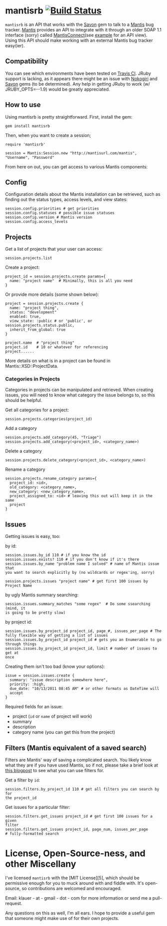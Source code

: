 mantisrb [![Build Status](http://travis-ci.org/klauern/mantisrb.png)](http://travis-ci.org/klauern/mantisrb)
========

`mantisrb` is an API that works with the [Savon][1] gem to talk to a [Mantis][2]
bug tracker.  [Mantis][2] provides an API to integrate with it through an older
SOAP 1.1 interface (sorry) called [MantisConnect][3](see [example][4] for an API view).  
Using this API should make working with an external Mantis bug tracker easy(ier).

Compatibility
-------------
You can see which environments have been tested on [Travis CI][travis].  JRuby support 
is lacking, as it appears there might be an issue with [Nokogiri][nok] and 
[Savon][sav] gems (to be determined).  Any help in getting JRuby to work (w/
JRUBY_OPTS=--1.9) would be greatly appreciated.


How to use
----------
Using mantisrb is pretty straightforward.  First, install the gem:

    gem install mantisrb

Then, when you want to create a session;

    require 'mantisrb'

    session = Mantis:Session.new "http://mantisurl.com/mantis", "Username", "Password"

From here on out, you can get access to various Mantis components:

Config
------
Configuration details about the Mantis installation can be retrieved, such
as finding out the status types, access levels, and view states:

    session.config.priorities # get priorities
    session.config.statuses # possible issue statuses
    session.config.version # Mantis version
    session.config.access_levels


Projects
--------
Get a list of projects that your user can access:

    session.projects.list

Create a project:

    project_id = session.projects.create params={
      name: "project name"  # Minimally, this is all you need
    }

Or provide more details (some shown below):

    project = session.projects.create {
      name: "project thing",
      status: "development"
      enabled: true,
      view_state: :public # or 'public', or session.projects.status.public,
      inherit_from_global: true
    }

    project.name  # "project thing"
    project.id    # 10 or whatever for referencing
    project......

More details on what is in a project can be found in Mantis::XSD::ProjectData.

### Categories in Projects
Categories in projects can be manipulated and retrieved.  When creating issues,
you will need to know what category the issue belongs to, so this should be
helpful.

Get all categories for a project:

    session.projects.categories(project_id)

Add a category

    session.projects.add_category(45, "Triage")
    session.projects.add_category(<project_id>, <category_name>)

Delete a category

    session.projects.delete_category(<project_id>, <category_name>)

Rename a category

    session.projects.rename_category params={
      project_id: <id>,
      old_category: <category_name>,
      new_category: <new_category_name>,
      project_assigned_to: <id> # leaving this out will keep it in the same
      project
    }

Issues
------
Getting issues is easy, too:

by id:

    session.issues.by_id 110 # if you know the id
    session.issues.exists? 110 # if you don't know if it's there
    session.issues.by_name "problem name I solved" # name of Mantis issue that
    you want to search explicitly by (no wildcards or regex'ing, sorry)

    session.projects.issues "project name" # get first 100 issues by Project Name

by ugly Mantis summary searching:

    session.issues.summary_matches "some regex"  # Do some ssearching (mind, it
    is going to be pretty slow)

by project id:

    session.issues.by_project_id project_id, page_#, issues_per_page # The
    fully flexible way of getting a list of issues
    session.issues.by_project_id project_id # gets you an Enumerable to go
    through things
    session.issues.by_project_id project_id, limit # number of issues to get at
    once

Creating them isn't too bad (know your options):

    issue = session.issues.create {
      summary: "issue description somewhere here",
      priority: :high,
      due_date: "10/13/2011 08:45 AM" # or other formats as DateTime will
      accept
    }

Required fields for an issue:
  - project (`id` or `name` of project will work)
  - summary
  - description
  - category name (you can get this from the project)
    



Filters (Mantis equivalent of a saved search)
---------------------------------------------
Filters are Mantis' way of saving a complicated search.  You likely know what
they are if you have used Mantis, so if not, please take a brief look at [this
blogpost][6] to see what you can use filters for.


Get a filter by `id`:

    session.filters.by_project_id 110 # get all filters you can search by for
    the project_id

Get issues for a particular filter:

    session.filters.get_issues project_id # get first 100 issues for a given
    filter
    session.filters.get_issues project_id, page_num, issues_per_page
    # fully-formatted search


License, Open-Source-ness, and other Miscellany
===============================================
I've licensed `mantisrb` with the [MIT License][5], which should be permissive
enough for you to muck around with and fiddle with.  It's open-source, so
contributions are welcomed and encouraged.

Email: klauer - at - gmail - dot - com for more information or send me a pull-request.

Any questions on this as well, I'm all ears.  I hope to provide a useful gem
that someone might make use of for their own projects.

 [1]: http://www.savonrb.com
 [2]: http://www.mantisbt.org
 [3]: http://www.futureware.biz/mantisconnect/concept.php
 [4]: http://www.mantisbt.org/demo/api/soap/mantisconnect.php
 [6]: http://www.mantisbt.org/blog/?p=6
 [nok]: http://nokogiri.org/Nokogiri/XML/Builder.html
 [sav]: http://www.savonrb.com/
 [travis]: http://travis-ci.org/#!/klauern/mantisrb

